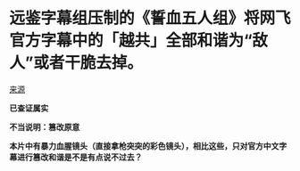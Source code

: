 # 远鉴字幕组压制的《誓血五人组》将网飞官方字幕中的「越共」全部和谐为“敌人”或者干脆去掉。

[来源](https://www.douban.com/people/22820138/status/2991087451/)

**已查证属实**

**不当说明：篡改原意** 

**本片中有暴力血腥镜头（直接拿枪突突的彩色镜头），相比这些，只对官方中文字幕进行篡改和谐是不是有点说不过去？**

[](/远鉴字幕组/yuegong0.jpg)

[](/远鉴字幕组/yuegong1.jpg)

[](/远鉴字幕组/yuegong2.jpg)

[](/远鉴字幕组/yuegong3.jpg)

[](/远鉴字幕组/yuegong4.jpg)